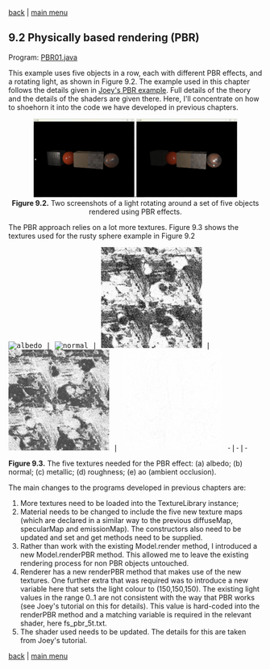 [back](ch9.md) | [main menu](../README.md)
 
## 9.2 Physically based rendering (PBR)

Program: [PBR01.java](/ch9_extras/ch9_2_PBR)

This example uses five objects in a row, each with different PBR effects, and a rotating light, as shown in Figure 9.2. The example used in this chapter follows the details given in [Joey's PBR example](https://learnopengl.com/PBR/Theory). Full details of the theory and the details of the shaders are given there. Here, I'll concentrate on how to shoehorn it into the code we have developed in previous chapters.

<p align="center">
  <img src="ch9_img/ch9_2_PBR1.png" alt="PBR" width="200">.<img src="ch9_img/ch9_2_PBR2.png" alt="PBR" width="200"><br>
  <strong>Figure 9.2.</strong> Two screenshots of a light rotating around a set of five objects rendered using PBR effects.
</p>

The PBR approach relies on a lot more textures. Figure 9.3 shows the textures used for the rusty sphere example in Figure 9.2

<p align="center">

<kbd> <img src="ch9_img/albedo.png" alt="albedo" width="200"> | <kbd> <img src="ch9_img/normal.png" alt="normal" width="200"> | <kbd> <img src="ch9_img/metallic.png" alt="metallic" width="200"> | <kbd> <img src="ch9_img/roughness.png" alt="roughness" width="200"> | <kbd> <img src="ch9_img/ao.png" alt="ao" width="200">
-|-|-

  <strong>Figure 9.3.</strong> The five textures needed for the PBR effect: (a) albedo; (b) normal; (c) metallic; (d) roughness; (e) ao (ambient occlusion).
</p>

The main changes to the programs developed in previous chapters are:

1. More textures need to be loaded into the TextureLibrary instance;
2. Material needs to be changed to include the five new texture maps (which are declared in a similar way to the previous diffuseMap, specularMap and emissionMap). The constructors also need to be updated and set and get methods need to be supplied.
3. Rather than work with the existing Model.render method, I introduced a new Model.renderPBR method. This allowed me to leave the existing rendering process for non PBR objects untouched.
4. Renderer has a new renderPBR method that makes use of the new textures. One further extra that was required was to introduce a new variable here that sets the light colour to (150,150,150). The existing light values in the range 0..1 are not consistent with the way that PBR works (see Joey's tutorial on this for details). This value is hard-coded into the renderPBR method and a matching variable is required in the relevant shader, here fs_pbr_5t.txt.
5. The shader used needs to be updated. The details for this are taken from Joey's tutorial.


[back](ch9.md) | [main menu](../README.md)